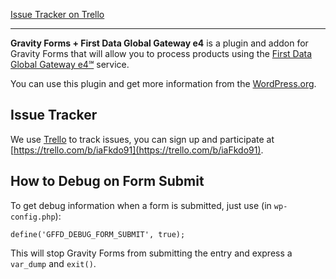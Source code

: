 [Issue Tracker on Trello](https://trello.com/b/iaFkdo91)

_________________________

**Gravity Forms + First Data Global Gateway e4** is a plugin and addon for 
Gravity Forms that will allow you to process products using the 
[First Data Global Gateway e4℠](https://www.firstdata.com/en_us/products/merchants/ecommerce/online-payment-processing.html) service.

You can use this plugin and get more information from the [WordPress.org](http://wordpress.org/plugins/gravity-forms-first-data-global-gateway-addon).

## Issue Tracker

We use [Trello](https://trello.com/b/iaFkdo91) to track issues, you can sign up and participate at [https://trello.com/b/iaFkdo91](https://trello.com/b/iaFkdo91).

## How to Debug on Form Submit

To get debug information when a form is submitted, just use 
(in `wp-config.php`):

	define('GFFD_DEBUG_FORM_SUBMIT', true);

This will stop Gravity Forms from submitting the entry and express a
`var_dump` and `exit()`.
